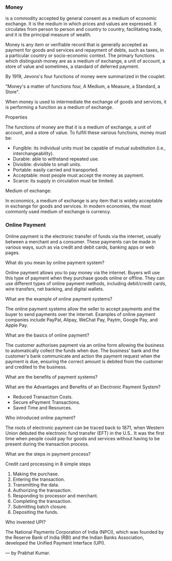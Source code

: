 ### Money
is a commodity accepted by general consent as a medium of economic exchange. It is the medium in which prices and values are expressed. It circulates from person to person and country to country, facilitating trade, and it is the principal measure of wealth.

Money is any item or verifiable record that is generally accepted as payment for goods and services and repayment of debts, such as taxes, in a particular country or socio-economic context. The primary functions which distinguish money are as a medium of exchange, a unit of account, a store of value and sometimes, a standard of deferred payment.

By 1919, Jevons's four functions of money were summarized in the couplet:

"Money's a matter of functions four, A Medium, a Measure, a Standard, a Store".

When money is used to intermediate the exchange of goods and services, it is performing a function as a medium of exchange.

Properties

The functions of money are that it is a medium of exchange, a unit of account, and a store of value. To fulfill these various functions, money must be:

 - Fungible: its individual units must be capable of mutual substitution (i.e., interchangeability).
 - Durable: able to withstand repeated use.
 - Divisible: divisible to small units.
 - Portable: easily carried and transported.
 - Acceptable: most people must accept the money as payment.
 - Scarce: its supply in circulation must be limited.

Medium of exchange:

In economics, a medium of exchange is any item that is widely acceptable in exchange for goods and services. In modern economies, the most commonly used medium of exchange is currency.

### Online Payment
Online payment is the electronic transfer of funds via the internet, usually between a merchant and a consumer. These payments can be made in various ways, such as via credit and debit cards, banking apps or web pages.

What do you mean by online payment system?

Online payment allows you to pay money via the internet. Buyers will use this type of payment when they purchase goods online or offline. They can use different types of online payment methods, including debit/credit cards, wire transfers, net banking, and digital wallets.

What are the example of online payment systems?

The online payment systems allow the seller to accept payments and the buyer to send payments over the internet. Examples of online payment companies include PayPal, Alipay, WeChat Pay, Paytm, Google Pay, and Apple Pay.

What are the basics of online payment?

The customer authorises payment via an online form allowing the business to automatically collect the funds when due. The business' bank and the customer's bank communicate and action the payment request when the payment is due, ensuring the correct amount is debited from the customer and credited to the business.

What are the benefits of payment systems?

What are the Advantages and Benefits of an Electronic Payment System?

 - Reduced Transaction Costs.
 - Secure ePayment Transactions.
 - Saved Time and Resources.

Who introduced online payment?

The roots of electronic payment can be traced back to 1871, when Western Union debuted the electronic fund transfer (EFT) in the U.S.. It was the first time when people could pay for goods and services without having to be present during the transaction process.

What are the steps in payment process?

Credit card processing in 8 simple steps

1. Making the purchase.
2. Entering the transaction.
3. Transmitting the data.
4. Authorizing the transaction.
5. Responding to processor and merchant.
6. Completing the transaction.
7. Submitting batch closure.
8. Depositing the funds.

Who invented UPI?

The National Payments Corporation of India (NPCI), which was founded by the Reserve Bank of India (RBI) and the Indian Banks Association, developed the Unified Payment Interface (UPI).

— by Prabhat Kumar.
